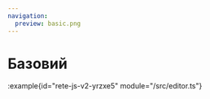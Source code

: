 ```yaml
---
navigation:
  preview: basic.png
---
```


# Базовий

:example{id="rete-js-v2-yrzxe5" module="/src/editor.ts"}
